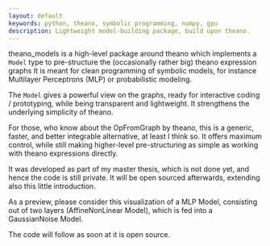 ```yaml
---
layout: default
keywords: python, theano, symbolic programming, numpy, gpu
description: Lightweight model-building package, build upon theano.
---
```


theano_models is a high-level package around theano which implements a ``Model``
type to pre-structure the (occasionally rather big) theano expression graphs
It is meant for clean programming of symbolic models, for instance Multilayer
Perceptrons (MLP) or probabilistic modeling.

The ``Model`` gives a powerful view on the graphs,
ready for interactive coding / prototyping, while being transparent and
lightweight. It strengthens the underlying simplicity of theano.

For those, who know about the OpFromGraph by theano, this is a generic, faster,
and better integrable alternative, at least I think so.
It offers maximum control, while still making
higher-level pre-structuring as simple as working with theano expressions
directly.

It was developed as part of my master thesis, which is not done yet, and hence
the code is still private. It will be open sourced afterwards, extending also
this little introduction.


As a preview, please consider this visualization of a MLP Model,
consisting out of two layers (AffineNonLinear Model),
which is fed into a GaussianNoise Model.

The code will follow as soon at it is open source.
